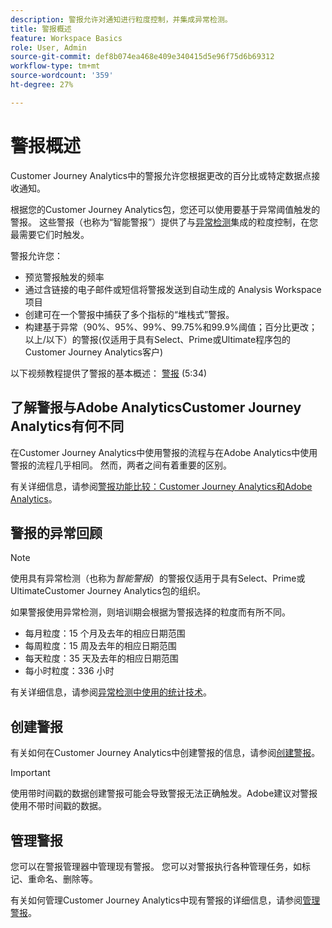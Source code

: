 ```yaml
---
description: 警报允许对通知进行粒度控制，并集成异常检测。
title: 警报概述
feature: Workspace Basics
role: User, Admin
source-git-commit: def8b074ea468e409e340415d5e96f75d6b69312
workflow-type: tm+mt
source-wordcount: '359'
ht-degree: 27%

---
```


# 警报概述

Customer Journey Analytics中的警报允许您根据更改的百分比或特定数据点接收通知。

根据您的Customer Journey Analytics包，您还可以使用要基于异常阈值触发的警报。 这些警报（也称为“智能警报”）提供了与[异常检测](/help/analysis-workspace/c-anomaly-detection/anomaly-detection.md)集成的粒度控制，在您最需要它们时触发。

警报允许您：

* 预览警报触发的频率
* 通过含链接的电子邮件或短信将警报发送到自动生成的 Analysis Workspace 项目
* 创建可在一个警报中捕获了多个指标的“堆栈式”警报。
* 构建基于异常（90%、95%、99%、99.75%和99.9%阈值；百分比更改；以上/以下）的警报(仅适用于具有Select、Prime或Ultimate程序包的Customer Journey Analytics客户)

以下视频教程提供了警报的基本概述： [警报](https://experienceleague.adobe.com/docs/analytics-learn/tutorials/data-science/intelligent-alerts.html?lang=zh-Hans) (5:34)

## 了解警报与Adobe AnalyticsCustomer Journey Analytics有何不同

在Customer Journey Analytics中使用警报的流程与在Adobe Analytics中使用警报的流程几乎相同。 然而，两者之间有着重要的区别。

有关详细信息，请参阅[警报功能比较：Customer Journey Analytics和Adobe Analytics](/help/components/c-intelligent-alerts/alerts-feature-comparison.md)。

## 警报的异常回顾

>[!NOTE]
>
>使用具有异常检测（也称为&#x200B;_智能警报_）的警报仅适用于具有Select、Prime或UltimateCustomer Journey Analytics包的组织。

如果警报使用异常检测，则培训期会根据为警报选择的粒度而有所不同。

* 每月粒度：15 个月及去年的相应日期范围
* 每周粒度：15 周及去年的相应日期范围
* 每天粒度：35 天及去年的相应日期范围
* 每小时粒度：336 小时

有关详细信息，请参阅[异常检测中使用的统计技术](/help/analysis-workspace/c-anomaly-detection/statistics-anomaly-detection.md)。

## 创建警报

有关如何在Customer Journey Analytics中创建警报的信息，请参阅[创建警报](/help/components/c-intelligent-alerts/alert-builder.md)。

>[!IMPORTANT]
>
>使用带时间戳的数据创建警报可能会导致警报无法正确触发。Adobe建议对警报使用不带时间戳的数据。

## 管理警报

您可以在警报管理器中管理现有警报。 您可以对警报执行各种管理任务，如标记、重命名、删除等。

有关如何管理Customer Journey Analytics中现有警报的详细信息，请参阅[管理警报](/help/components/c-intelligent-alerts/alert-manager.md)。

